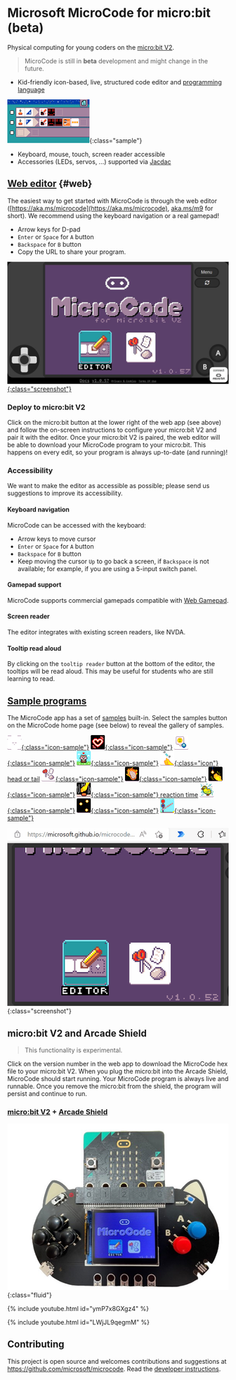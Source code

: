 # Microsoft MicroCode for micro:bit (beta)

Physical computing for young coders on the [micro:bit V2](https://microbit.org).

> MicroCode is still in **beta** development and might change in the future.

-   Kid-friendly icon-based, live, structured code editor and [programming language](./language)

![Smiley Buttons MicroCode program](./images/generated/sample_smiley_buttons.png){:class="sample"}

-   Keyboard, mouse, touch, screen reader accessible
-   Accessories (LEDs, servos, ...) supported via [Jacdac](https://aka.ms/jacdac)

## [Web editor](https://aka.ms/m9) {#web}

The easiest way to get started with MicroCode is through the web editor ([https://aka.ms/microcode](https://aka.ms/microcode), [aka.ms/m9](https://aka.ms/m9) for short). We recommend using the keyboard navigation or a real gamepad!

-   Arrow keys for D-pad
-   `Enter` or `Space` for `A` button
-   `Backspace` for `B` button
-   Copy the URL to share your program.

[![MicroCode web app](./images/website2.jpg){:class="screenshot"}](https://aka.ms/m9)

### Deploy to micro:bit V2

Click on the micro:bit button at the lower right of the web app (see above) and follow the on-screen instructions to configure your micro:bit V2 and pair it with the editor.
Once your micro:bit V2 is paired, the web editor will be able to download your
MicroCode program to your micro:bit. This happens on every edit, so your program
is always up-to-date (and running)!

### Accessibility

We want to make the editor as accessible as possible; please send us suggestions to improve its accessibility.

#### Keyboard navigation

MicroCode can be accessed with the keyboard:

-   Arrow keys to move cursor
-   `Enter` or `Space` for `A` button
-   `Backspace` for `B` button
-   Keep moving the cursor `Up` to go back a screen, if `Backspace` is not available;
    for example, if you are using a 5-input switch panel.

#### Gamepad support

MicroCode supports commercial gamepads compatible with [Web Gamepad](https://developer.mozilla.org/en-US/docs/Web/API/Gamepad).

#### Screen reader

The editor integrates with existing screen readers, like NVDA.

#### Tooltip read aloud

By clicking on the `tooltip reader` button at the bottom of the editor, the tooltips will be read aloud. This may be useful for students who are still learning to read.

## [Sample programs](./samples)

The MicroCode app has a set of [samples](./samples) built-in. Select the samples button on the MicroCode home page (see below) to reveal
the gallery of samples.

[![new program](./images/generated/icon_new_program.png){:class="icon-sample"}](./samples/first-program) [![Flashing Heart icon](./images/generated/icon_sample_flashing_heart.png){:class="icon-sample"}](./samples/flashing-heart) [![Smiley Buttons icon](./images/generated/icon_sample_smiley_buttons.png){:class="icon-sample"}](./samples/smiley-buttons) [![Pet hamster icon](./images/generated/icon_sample_pet_hamster.png){:class="icon-sample"}](./samples/pet-hamster) [![Head or tails icon](./images/generated/icon_sample_head_or_tail.png){:class="icon"} head or tail](.samples/head-or-tail) [![Rock Paper Scissors icon](./images/generated/icon_sample_rock_paper_scissors.png){:class="icon-sample"}](./samples/rock-paper-scissors) [![Hot potato icon](./images/generated/icon_hot_potato.png){:class="icon-sample"}](./samples/hot-potato) [![Clap lights icon](./images/generated/icon_sample_clap_lights.png){:class="icon-sample"}](./samples/clap-lights) [![reaction time](./images/generated/icon_reaction_time.png){:class="icon-sample"} reaction time](./samples/reaction-time)
[![Chuck a duck icon](./images/generated/icon_sample_chuck_a_duck.png){:class="icon-sample"}](./samples/chuck-a-duck) [![Firefly icon](./images/generated/icon_sample_firefly.png){:class="icon-sample"}](./samples/firefly) [![railroad crossing](./images/generated/icon_railroad_crossing.png){:class="icon-sample"}](./samples/railroad-crossing)

![MicroCode sample programs](./images/microCodeVideo.gif){:class="screenshot"}

## micro:bit V2 and Arcade Shield

> This functionality is experimental.

Click on the version number in the web app to download the MicroCode hex file to your micro:bit V2. When you plug the micro:bit into the Arcade Shield, MicroCode should start running. Your MicroCode program is always live and runnable. Once you remove the micro:bit from the shield, the program will persist and continue to run.

### [micro:bit V2](https://microbit.org) + [Arcade Shield](https://www.kittenbot.cc/products/newbit-arcade-shield)

![Arcade Shield and micro:bit V2](./images/meow1.jpg){:class="fluid"}

{% include youtube.html id="ymP7x8GXgz4" %}

{% include youtube.html id="LWjJL9qegmM" %}

## Contributing

This project is open source and welcomes contributions and suggestions at https://github.com/microsoft/microcode.
Read the [developer instructions](./develop.md).
